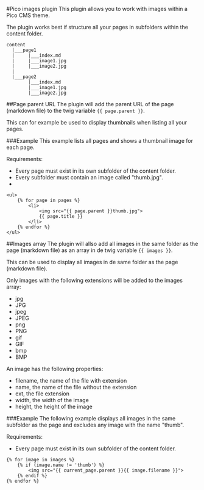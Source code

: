 #Pico images plugin
This plugin allows you to work with images within a Pico CMS theme.

The plugin works best if structure all your pages in subfolders within the content folder.

```
content
  |___page1
  |     |___index.md
  |     |___image1.jpg
  |     |___image2.jpg
  |
  |___page2
        |___index.md
        |___image1.jpg
        |___image2.jpg
```

##Page parent URL
The plugin will add the parent URL of the page (markdown file) to the twig variable `{{ page.parent }}`.

This can for example be used to display thumbnails when listing all your pages.

###Example
This example lists all pages and shows a thumbnail image for each page.

Requirements:
 - Every page must exist in its own subfolder of the content folder.
 - Every subfolder must contain an image called "thumb.jpg".
 - 
```
<ul>
	{% for page in pages %}
		<li>
			<img src="{{ page.parent }}thumb.jpg">
			{{ page.title }}
		</li>
	{% endfor %}
</ul>
``` 

##Images array
The plugin will allso add all images in the same folder as the page (markdown file) as an array in de twig variable `{{ images }}`.

This can be used to display all images in de same folder as the page (markdown file).

Only images with the following extensions will be added to the images array:
 - jpg
 - JPG
 - jpeg
 - JPEG
 - png
 - PNG
 - gif
 - GIF
 - bmp
 - BMP

An image has the following properties:
 - filename, the name of the file with extension
 - name, the name of the file without the extension
 - ext, the file extension
 - width, the width of the image
 - height, the height of the image

###Example
The following example displays all images in the same subfolder as the page and excludes any image with the name "thumb".

Requirements:
 - Every page must exist in its own subfolder of the content folder.

```
{% for image in images %}
	{% if (image.name != 'thumb') %}
		<img src="{{ current_page.parent }}{{ image.filename }}">
	{% endif %}
{% endfor %}
```
